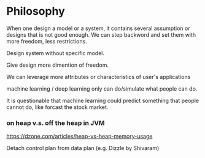 # Philosophy

When one design a model or a system, it contains several assumption or designs that is not good enough. 
We can step backword and set them with more freedom, less restrictions.

Design system without specific model.

Give design more dimention of freedom.

We can leverage more attributes or characteristics of user's applications

machine learning / deep learning only can do/simulate what people can do.

It is questionable that machine learning could predict something that people cannot do, like forcast the stock market.

### on heap v.s. off the heap in JVM
https://dzone.com/articles/heap-vs-heap-memory-usage

Detach control plan from data plan (e.g. Dizzle by Shivaram)


